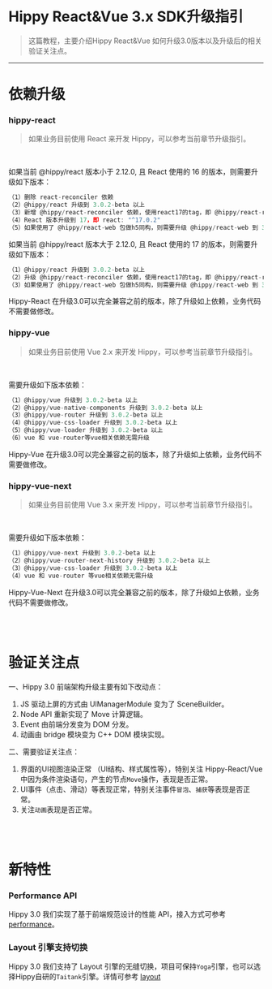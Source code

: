 # Hippy React&Vue 3.x SDK升级指引

> 这篇教程，主要介绍Hippy React&Vue 如何升级3.0版本以及升级后的相关验证关注点。

---

# 依赖升级

### hippy-react

>如果业务目前使用 React 来开发 Hippy，可以参考当前章节升级指引。
</br>

如果当前 @hippy/react 版本小于 2.12.0, 且 React 使用的 16 的版本，则需要升级如下版本：

``` javascript
（1）删除 react-reconciler 依赖
（2）@hippy/react 升级到 3.0.2-beta 以上
（3）新增 @hippy/react-reconciler 依赖，使用react17的tag，即 @hippy/react-reconciler: react17
（4）React 版本升级到 17，即 react: "^17.0.2"
（5）如果使用了 @hippy/react-web 包做h5同构，则需要升级 @hippy/react-web 到 3.0.2-beta 以上
```

如果当前 @hippy/react 版本大于 2.12.0, 且 React 使用的 17 的版本，则需要升级如下版本：

``` javascript
（1）@hippy/react 升级到 3.0.2-beta 以上
（2）升级 @hippy/react-reconciler 依赖，使用react17的tag，即 @hippy/react-reconciler: react17
（3）如果使用了 @hippy/react-web 包做h5同构，则需要升级 @hippy/react-web 到 3.0.2-beta 以上
```

Hippy-React 在升级3.0可以完全兼容之前的版本，除了升级如上依赖，业务代码不需要做修改。

### hippy-vue

>如果业务目前使用 Vue 2.x 来开发 Hippy，可以参考当前章节升级指引。
</br>

需要升级如下版本依赖：

``` javascript
（1）@hippy/vue 升级到 3.0.2-beta 以上
（2）@hippy/vue-native-components 升级到 3.0.2-beta 以上
（3）@hippy/vue-router 升级到 3.0.2-beta 以上
（4）@hippy/vue-css-loader 升级到 3.0.2-beta 以上
（5）@hippy/vue-loader 升级到 3.0.2-beta 以上
（6）vue 和 vue-router等vue相关依赖无需升级
```

Hippy-Vue 在升级3.0可以完全兼容之前的版本，除了升级如上依赖，业务代码不需要做修改。



### hippy-vue-next

>如果业务目前使用 Vue 3.x 来开发 Hippy，可以参考当前章节升级指引。
</br>

需要升级如下版本依赖：

``` javascript
（1）@hippy/vue-next 升级到 3.0.2-beta 以上
（2）@hippy/vue-router-next-history 升级到 3.0.2-beta 以上
（3）@hippy/vue-css-loader 升级到 3.0.2-beta 以上
（4）vue 和 vue-router 等vue相关依赖无需升级
```

Hippy-Vue-Next 在升级3.0可以完全兼容之前的版本，除了升级如上依赖，业务代码不需要做修改。

</br>
</br>

# 验证关注点

一、Hippy 3.0 前端架构升级主要有如下改动点：
</br>
1. JS 驱动上屏的方式由 UIManagerModule 变为了 SceneBuilder。
2. Node API 重新实现了 Move 计算逻辑。
3. Event 由前端分发变为 DOM 分发。
4. 动画由 bridge 模块变为 C++ DOM 模块实现。

二、需要验证关注点：
</br>
1. 界面的UI视图渲染正常 （UI结构、样式属性等），特别关注 Hippy-React/Vue 中因为条件渲染语句，产生的节点`Move`操作，表现是否正常。
2. UI事件（点击、滑动）等表现正常，特别关注事件`冒泡`、`捕获`等表现是否正常。
3. 关注`动画`表现是否正常。

</br>
</br>

# 新特性

### Performance API
Hippy 3.0 我们实现了基于前端规范设计的性能 API，接入方式可参考 [performance](feature/feature3.0/performance.md)。

### Layout 引擎支持切换
Hippy 3.0 我们支持了 Layout 引擎的无缝切换，项目可保持`Yoga`引擎，也可以选择Hippy自研的`Taitank`引擎。详情可参考 [layout](feature/feature3.0/layout.md)
